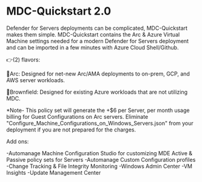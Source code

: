 # MDC-Quickstart 2.0

Defender for Servers deployments can be complicated, MDC-Quickstart makes them simple. MDC-Quickstart contains the Arc & Azure Virtual Machine settings needed for a modern Defender for Servers deployment and can be imported in a few minutes with Azure Cloud Shell/Github. 

👉(2) flavors:

🔻Arc: Designed for net-new Arc/AMA deployments to on-prem, GCP, and AWS server workloads.

🔻Brownfield: Designed for existing Azure workloads that are not utilizing MDC.

*Note- This policy set will generate the +$6 per Server, per month usage billing for Guest Configurations on Arc servers. Eliminate "Configure_Machine_Configurations_on_Windows_Servers.json" from your deployment if you are not prepared for the charges. 

Add ons:

-Automanage Machine Configuration Studio for customizing MDE Active & Passive policy sets for Servers
-Automanage Custom Configuration profiles
-Change Tracking & File Integrity Monitoring
-Windows Admin Center
-VM Insights
-Update Management Center

